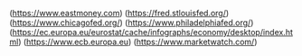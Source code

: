 (https://www.eastmoney.com)
(https://fred.stlouisfed.org/)
(https://www.chicagofed.org/)
(https://www.philadelphiafed.org/)
(https://ec.europa.eu/eurostat/cache/infographs/economy/desktop/index.html)
(https://www.ecb.europa.eu)
(https://www.marketwatch.com/)